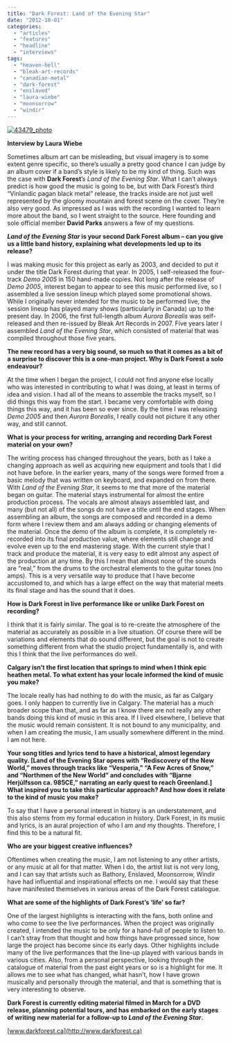 ```yaml
---
title: "Dark Forest: Land of the Evening Star"
date: "2012-10-01"
categories: 
  - "articles"
  - "features"
  - "headline"
  - "interviews"
tags: 
  - "heaven-hell"
  - "bleak-art-records"
  - "canadian-metal"
  - "dark-forest"
  - "enslaved"
  - "laura-wiebe"
  - "moonsorrow"
  - "windir"
---
```


[![](http://www.hellbound.ca/wp-content/uploads/2012/10/43479_photo.jpg "43479_photo")](http://www.hellbound.ca/2012/10/dark-forest-land-of-the-evening-star/43479_photo/)

**Interview by Laura Wiebe**

Sometimes album art can be misleading, but visual imagery is to some extent genre specific, so there’s usually a pretty good chance I can judge by an album cover if a band’s style is likely to be my kind of thing. Such was the case with **Dark Forest**’s _Land of the Evening Star_. What I can’t always predict is how good the music is going to be, but with Dark Forest’s third “Vinlandic pagan black metal” release, the tracks inside are not just well represented by the gloomy mountain and forest scene on the cover. They’re also very good. As impressed as I was with the recording I wanted to learn more about the band, so I went straight to the source. Here founding and sole official member **David Parks** answers a few of my questions.

**_Land of the Evening Star_ is your second Dark Forest album – can you give us a little band history, explaining what developments led up to its release?**

I was making music for this project as early as 2003, and decided to put it under the title Dark Forest during that year. In 2005, I self-released the four-track _Demo 2005_ in 150 hand-made copies. Not long after the release of _Demo 2005_, interest began to appear to see this music performed live, so I assembled a live session lineup which played some promotional shows. While I originally never intended for the music to be performed live, the session lineup has played many shows (particularly in Canada) up to the present day. In 2006, the first full-length album _Aurora Borealis_ was self-released and then re-issued by Bleak Art Records in 2007. Five years later I assembled _Land of the Evening Star_, which consisted of material that was compiled throughout those five years.

**The new record has a very big sound, so much so that it comes as a bit of a surprise to discover this is a one-man project. Why is Dark Forest a solo endeavour?**

At the time when I began the project, I could not find anyone else locally who was interested in contributing to what I was doing, at least in terms of idea and vision. I had all of the means to assemble the tracks myself, so I did things this way from the start. I became very comfortable with doing things this way, and it has been so ever since. By the time I was releasing _Demo 2005_ and then _Aurora Borealis_, I really could not picture it any other way, and still cannot.

**What is your process for writing, arranging and recording Dark Forest material on your own?**

The writing process has changed throughout the years, both as I take a changing approach as well as acquiring new equipment and tools that I did not have before. In the earlier years, many of the songs were formed from a basic melody that was written on keyboard, and expanded on from there. With _Land of the Evening Star_, it seems to me that more of the material began on guitar. The material stays instrumental for almost the entire production process. The vocals are almost always assembled last, and many (but not all) of the songs do not have a title until the end stages. When assembling an album, the songs are composed and recorded in a demo form where I review them and am always adding or changing elements of the material. Once the demo of the album is complete, it is completely re-recorded into its final production value, where elements still change and evolve even up to the end mastering stage. With the current style that I track and produce the material, it is very easy to edit almost any aspect of the production at any time. By this I mean that almost none of the sounds are “real,” from the drums to the orchestral elements to the guitar tones (no amps). This is a very versatile way to produce that I have become accustomed to, and which has a large effect on the way that material meets its final stage and has the sound that it does.

**How is Dark Forest in live performance like or unlike Dark Forest on recording?**

I think that it is fairly similar. The goal is to re-create the atmosphere of the material as accurately as possible in a live situation. Of course there will be variations and elements that do sound different, but the goal is not to create something different from what the studio project fundamentally is, and with this I think that the live performances do well.

**Calgary isn’t the first location that springs to mind when I think epic heathen metal. To what extent has your locale informed the kind of music you make?**

The locale really has had nothing to do with the music, as far as Calgary goes. I only happen to currently live in Calgary. The material has a much broader scope than that, and as far as I know there are not really any other bands doing this kind of music in this area. If I lived elsewhere, I believe that the music would remain consistent. It is not bound to any municipality, and when I am creating the music, I am usually somewhere different in the mind. I am not here.

**Your song titles and lyrics tend to have a historical, almost legendary quality. \[Land of the Evening Star opens with “Rediscovery of the New World,” moves through tracks like “Vesperia,” “A Few Acres of Snow,” and “Northmen of the New World” and concludes with “Bjarne Herjúlfsson ca. 985CE,” narrating an early quest to reach Greenland.\] What inspired you to take this particular approach? And how does it relate to the kind of music you make?**

To say that I have a personal interest in history is an understatement, and this also stems from my formal education in history. Dark Forest, in its music and lyrics, is an aural projection of who I am and my thoughts. Therefore, I find this to be a natural fit.

**Who are your biggest creative influences?**

Oftentimes when creating the music, I am not listening to any other artists, or any music at all for that matter. When I do, the artist list is not very long, and I can say that artists such as Bathory, Enslaved, Moonsorrow, Windir have had influential and inspirational effects on me. I would say that these have manifested themselves in various areas of the Dark Forest catalogue.

**What are some of the highlights of Dark Forest’s ‘life’ so far?**

One of the largest highlights is interacting with the fans, both online and who come to see the live performances. When the project was originally created, I intended the music to be only for a hand-full of people to listen to. I can’t stray from that thought and how things have progressed since, how large the project has become since its early days. Other highlights include many of the live performances that the line-up played with various bands in various cities. Also, from a personal perspective, looking through the catalogue of material from the past eight years or so is a highlight for me. It allows me to see what has changed, what hasn’t, how I have grown musically and personally through the material, and that is something that is very interesting to observe.

**Dark Forest is currently editing material filmed in March for a DVD release, planning potential tours, and has embarked on the early stages of writing new material for a follow-up to _Land of the Evening Star_.**

[www.darkforest.ca](http://www.darkforest.ca)
